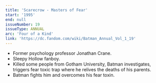 ```yaml
---
title: 'Scarecrow - Masters of Fear'
start: '1995'
end: null
issueNumber: 19
issueType: ANNUAL
arc: 'Four of a Kind'
link: 'https://dc.fandom.com/wiki/Batman_Annual_Vol_1_19'
---
```


- Former psychology professor Jonathan Crane.
- Sleepy Hollow fanboy.
- Killed some people from Gotham University, Batman investigates, triggers fear toxic trap where he relives the deaths of his parents.
- Batman fights him and overcomes his fear toxin.
